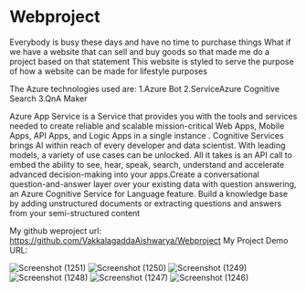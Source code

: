 # Webproject
Everybody is busy these days and have no time to purchase things What if we have a website that can sell and buy goods so that made me do a project based on that statement
This website is styled to serve the purpose of how a website can be made for lifestyle purposes

The Azure technologies used are:
1.Azure Bot
2.ServiceAzure Cognitive Search
3.QnA Maker

Azure App Service is a  Service that provides you with the tools and services needed to create reliable and scalable mission-critical Web Apps, Mobile Apps, API Apps, and Logic Apps in a single instance . Cognitive Services brings AI within reach of every developer and data scientist. With leading models, a variety of use cases can be unlocked. All it takes is an API call to embed the ability to see, hear, speak, search, understand and accelerate advanced decision-making into your apps.Create a conversational question-and-answer layer over your existing data with question answering, an Azure Cognitive Service for Language feature.
Build a knowledge base by adding unstructured documents or extracting questions and answers from your semi-structured content

My github weproject url:
https://github.com/VakkalagaddaAishwarya/Webproject
My Project Demo URL:


![Screenshot (1251)](https://user-images.githubusercontent.com/98083921/183256473-6f8186fd-c79e-4b53-92a1-a1d9d7bb2a5a.png)
![Screenshot (1250)](https://user-images.githubusercontent.com/98083921/183256475-72f96bdf-3616-42ef-bfcc-638e1ffb348e.png)
![Screenshot (1249)](https://user-images.githubusercontent.com/98083921/183256477-5acefc66-a75d-4fd9-a181-4acf04414def.png)
![Screenshot (1248)](https://user-images.githubusercontent.com/98083921/183256482-544d3a5e-609e-44bc-83c7-b02438912d95.png)
![Screenshot (1247)](https://user-images.githubusercontent.com/98083921/183256486-fbeb4132-d037-4a73-a606-ff069bad2d1f.png)
![Screenshot (1246)](https://user-images.githubusercontent.com/98083921/183256489-863d061a-5263-4cdb-909f-cd61c0ffafdd.png)
